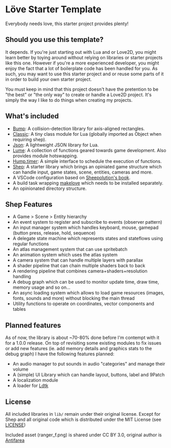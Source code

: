 # Löve Starter Template

Everybody needs love, this starter project provides plenty!

## Should you use this template?

It depends. If you're just starting out with Lua and or Love2D, you might learn better by toying around without relying on libraries or starter projects like this one. However if you're a more experienced developer, you might enjoy the fact that a lot of boilerplate code has been handled for you. As such, you may want to use this starter project and or reuse some parts of it in order to build your own starter project.

You must keep in mind that this project doesn't have the pretention to be "the best" or "the only way" to create or handle a Love2D project. It's simply the way I like to do things when creating my projects.

## What's included

* [Bump](https://github.com/kikito/bump.lua): A collision-detection library for axis-aligned rectangles.
* [Classic](https://github.com/rxi/classic): A tiny class module for Lua (globally imported as Object when requiring shep).
* [Json](https://github.com/rxi/json.lua): A lightweight JSON library for Lua.
* [Lume](https://github.com/rxi/lume): A collection of functions geared towards game development. Also provides module hotswapping.
* [Hump.timer](https://github.com/vrld/hump/blob/master/timer.lua): A simple interface to schedule the execution of functions.
* [Shep](https://github.com/Shepardeon/love2d-starter-template/tree/main/lib/shep): A starter library which brings an opiniated game structure which can handle input, game states, scene, entities, cameras and more.
* A VSCode configuration based on [Sheepolution's book](https://sheepolution.com/learn/book/bonus/vscode).
* A build task wrapping [makelove](https://github.com/pfirsich/makelove) which needs to be installed separately.
* An opinionated directory structure.

## Shep Features

* A Game > Scene > Entity hierarchy
* An event system to register and subscribe to events (observer pattern)
* An input manager system which handles keyboard, mouse, gamepad (button press, release, hold, sequence)
* A delegate state machine which represents states and stateflows using regular functions
* An atlas management system that can use spritebatch
* An animation system which uses the atlas system
* A camera system that can handle multiple layers with parallax
* A shader pipeline that can chain multiple shaders back to back
* A rendering pipeline that combines camera+shaders+resolution handling
* A debug graph which can be used to monitor update time, draw time, memory usage and so on...
* An async loading system which allows to load game resources (images, fonts, sounds and more) without blocking the main thread
* Utility functions to operate on coordinates, vector components and tables

## Planned features

As of now, the library is about ~70-80% done before I'm contempt with it for a 1.0.0 release. On top of revisiting some existing modules to fix issues or add new features (ie. add memory details and graphics stats to the debug graph) I have the following features planned:

* An audio manager to put sounds in audio "categories" and manage their volume
* A (simple) UI Library which can handle layout, buttons, label and 9Patch
* A localization module
* A loader for [Ldtk](https://ldtk.io/)

## License

All included libraries in `lib/` remain under their original license. Except for Shep and all original code which is distributed under the MIT License (see [LICENSE](https://github.com/Shepardeon/love2d-starter-template/blob/main/LICENSE))

Included asset (ranger_f.png) is shared under CC BY 3.0, original author is [Antifarea](https://opengameart.org/content/antifareas-rpg-sprite-set-1-enlarged-w-transparent-background-fixed)

